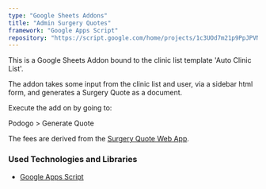 ```yaml
---
type: "Google Sheets Addons"
title: "Admin Surgery Quotes"
framework: "Google Apps Script"
repository: "https://script.google.com/home/projects/1c3UOd7m21p9PpJPVNVHrcbSYMqiwJBbMFLwXYMnV_t6r4pClB-a2LOFU/edit"
---
```


This is a Google Sheets Addon bound to the clinic list template 'Auto Clinic List'.

The addon takes some input from the clinic list and user, via a sidebar html form, and generates a Surgery Quote as a document.

Execute the add on by going to:

Podogo > Generate Quote

The fees are derived from the [Surgery Quote Web App](/projects/surgery-fees).

### Used Technologies and Libraries

- [Google Apps Script](https://developers.google.com/apps-script)
